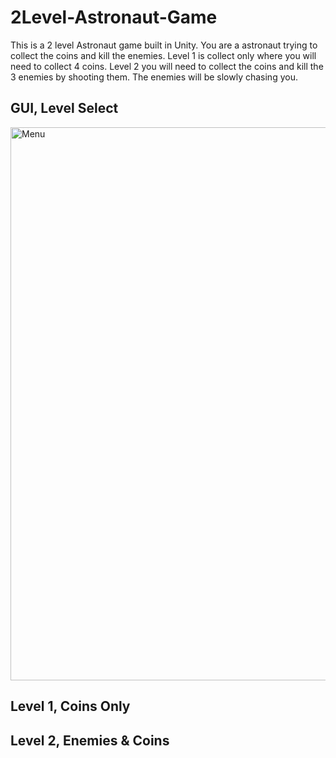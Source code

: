 # 2Level-Astronaut-Game
This is a 2 level Astronaut game built in Unity.  You are a astronaut trying to collect the coins and kill the enemies.  Level 1 is collect only where you will need to collect 4 coins.  Level 2 you will need to collect the coins and kill the 3 enemies by shooting them. The enemies will be slowly chasing you.

## GUI, Level Select
<img width="885" alt="Menu" src="https://user-images.githubusercontent.com/71845592/98401452-91114a00-201a-11eb-989d-17d68542e437.png">

## Level 1, Coins Only

## Level 2, Enemies & Coins
